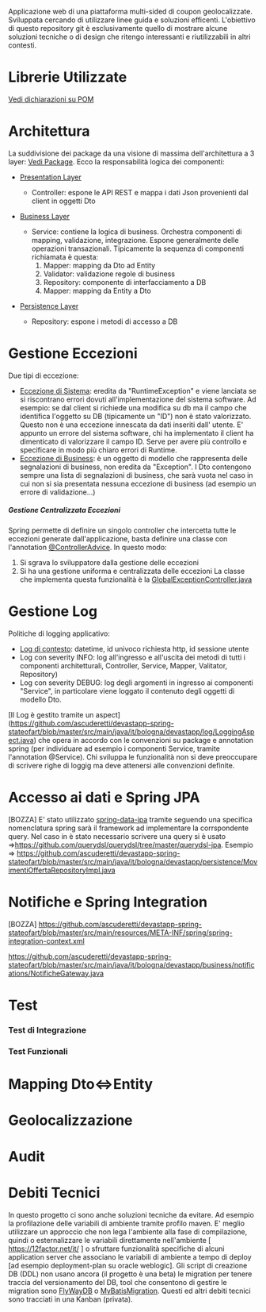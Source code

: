 Applicazione web di una piattaforma multi-sided di coupon geolocalizzate.
Sviluppata cercando di utilizzare linee guida e soluzioni efficenti.
L'obiettivo di questo repository git è esclusivamente quello di mostrare alcune soluzioni tecniche o di design che ritengo interessanti e riutilizzabili in altri contesti.

# Librerie Utilizzate
[Vedi dichiarazioni su POM](https://github.com/ascuderetti/devastapp-spring-stateofart/blob/master/pom.xml)

# Architettura
La suddivisione dei package da una visione di massima dell'architettura a 3 layer: [Vedi Package](https://github.com/ascuderetti/devastapp-spring-stateofart/tree/master/src/main/java/it/bologna/devastapp).
Ecco la responsabilità logica dei componenti:
* [Presentation Layer](https://github.com/ascuderetti/devastapp-spring-stateofart/tree/master/src/main/java/it/bologna/devastapp/presentation)
  * Controller: espone le API REST e mappa i dati Json provenienti dal client in oggetti Dto
* [Business Layer](https://github.com/ascuderetti/devastapp-spring-stateofart/tree/master/src/main/java/it/bologna/devastapp/business)
  * Service: contiene la logica di business. Orchestra componenti di mapping, validazione, integrazione. Espone generalmente delle operazioni transazionali. Tipicamente la sequenza di componenti richiamata è questa:
    1. Mapper: mapping da Dto ad Entity 
    2. Validator: validazione regole di business
    3. Repository: componente di interfacciamento a DB
    4. Mapper: mapping da Entity a Dto
    
* [Persistence Layer](https://github.com/ascuderetti/devastapp-spring-stateofart/tree/master/src/main/java/it/bologna/devastapp/persistence)
  * Repository: espone i metodi di accesso a DB
  
# Gestione Eccezioni
Due tipi di eccezione:
* [Eccezione di Sistema](https://github.com/ascuderetti/devastapp-spring-stateofart/blob/master/src/main/java/it/bologna/devastapp/business/signal/ErroreSistema.java): eredita da "RuntimeException" e viene lanciata se si riscontrano errori dovuti all'implementazione del sistema software. Ad esempio: se dal client si richiede una modifica su db ma il campo che identifica l'oggetto su DB (tipicamente un "ID") non è stato valorizzato. Questo non è una eccezione innescata da dati inseriti dall' utente. E' appunto un errore del sistema software, chi ha implementato il client ha dimenticato di valorizzare il campo ID. Serve per avere più controllo e specificare in modo più chiaro errori di Runtime. 
* [Eccezione di Business](https://github.com/ascuderetti/devastapp-spring-stateofart/blob/master/src/main/java/it/bologna/devastapp/business/signal/BusinessSignal.java): è un oggetto di modello che rappresenta delle segnalazioni di business, non eredita da "Exception". I Dto contengono sempre una lista di segnalazioni di business, che sarà vuota nel caso in cui non si sia presentata nessuna eccezione di business (ad esempio un errore di validazione...)

##### Gestione Centralizzata Eccezioni
Spring permette di definire un singolo controller che intercetta tutte le eccezioni generate dall'applicazione, basta definire una classe con l'annotation [@ControllerAdvice](https://spring.io/blog/2013/11/01/exception-handling-in-spring-mvc).
In questo modo:
1. Si sgrava lo sviluppatore dalla gestione delle eccezioni
2. Si ha una gestione uniforma e centralizzata delle eccezioni
La classe che implementa questa funzionalità è la [GlobalExceptionController.java](
https://github.com/ascuderetti/devastapp-spring-stateofart/blob/master/src/main/java/it/bologna/devastapp/presentation/GlobalExceptionController.java)

# Gestione Log
Politiche di logging applicativo:
* [Log di contesto](https://github.com/ascuderetti/devastapp-spring-stateofart/blob/master/src/main/resources/log4j.xml): datetime, id univoco richiesta http, id sessione utente
* Log con severity INFO: log all'ingresso e all'uscita dei metodi di tutti i componenti architetturali, Controller, Service, Mapper, Valitator, Repository)
* Log con severity DEBUG: log degli argomenti in ingresso ai componenti "Service", in particolare viene loggato il contenuto degli oggetti di modello Dto.

[Il Log è gestito tramite un aspect]
(https://github.com/ascuderetti/devastapp-spring-stateofart/blob/master/src/main/java/it/bologna/devastapp/log/LoggingAspect.java) che opera in accordo con le convenzioni su package e annotation spring (per individuare ad esempio i componenti Service, tramite l'annotation @Service).
Chi sviluppa le funzionalità non si deve preoccupare di scrivere righe di loggig ma deve attenersi alle convenzioni definite.

# Accesso ai dati e Spring JPA
[BOZZA]
E' stato utilizzato [spring-data-jpa](http://projects.spring.io/spring-data-jpa/) tramite seguendo una specifica nomenclatura spring sarà il framework ad implementare la corrspondente query.
Nel caso in è stato necessario scrivere una query si è usato =>https://github.com/querydsl/querydsl/tree/master/querydsl-jpa.  Esempio => https://github.com/ascuderetti/devastapp-spring-stateofart/blob/master/src/main/java/it/bologna/devastapp/persistence/MovimentiOffertaRepositoryImpl.java

# Notifiche e Spring Integration
[BOZZA]
https://github.com/ascuderetti/devastapp-spring-stateofart/blob/master/src/main/resources/META-INF/spring/spring-integration-context.xml

https://github.com/ascuderetti/devastapp-spring-stateofart/blob/master/src/main/java/it/bologna/devastapp/business/notifications/NotificheGateway.java

# Test

### Test di Integrazione

### Test Funzionali

# Mapping Dto<=>Entity

# Geolocalizzazione

# Audit


# Debiti Tecnici
In questo progetto ci sono anche soluzioni tecniche da evitare.
Ad esempio la profilazione delle variabili di ambiente tramite profilo maven. E' meglio utilizzare un approccio che non lega l'ambiente alla fase di compilazione, quindi o esternalizzare le variabili direttamente nell'ambiente [ https://12factor.net/it/ ] o sfruttare funzionalità specifiche di alcuni application server che associano le variabili di ambiente a tempo di deploy [ad esempio deployment-plan su oracle weblogic]. Gli script di creazione DB (DDL) non usano ancora (il progetto è una beta) le migration per tenere traccia del versionamento del DB, tool che consentono di gestire le migration sono [FlyWayDB](https://flywaydb.org/) o [MyBatisMigration](http://www.mybatis.org/migrations/). Questi ed altri debiti tecnici sono tracciati in una Kanban (privata).
